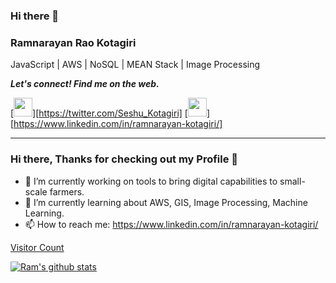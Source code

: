 ### Hi there 👋

<!--
**Ramnarayan-Kotagiri/Ramnarayan-Kotagiri** is a ✨ _special_ ✨ repository because its `README.md` (this file) appears on your GitHub profile.

Here are some ideas to get you started:

- 🔭 I’m currently working on ...
- 🌱 I’m currently learning ...
- 👯 I’m looking to collaborate on ...
- 🤔 I’m looking for help with ...
- 💬 Ask me about ...
- 📫 How to reach me: ...
- 😄 Pronouns: ...
- ⚡ Fun fact: ...
-->

### Ramnarayan Rao Kotagiri

JavaScript | AWS | NoSQL | MEAN Stack | Image Processing

<b><i>Let's connect! Find me on the web.</i></b>

[<img height="30" src="https://img.shields.io/badge/twitter-%231DA1F2.svg?&style=for-the-badge&logo=twitter&logoColor=white" />][https://twitter.com/Seshu_Kotagiri]
[<img height="30" src="https://img.shields.io/badge/linkedin-blue.svg?&style=for-the-badge&logo=linkedin&logoColor=white" />][https://www.linkedin.com/in/ramnarayan-kotagiri/]
<br />
<hr />


### Hi there, Thanks for checking out my Profile 👋

- 🔭 I’m currently working on tools to bring digital capabilities to small-scale farmers.
- 🌱 I’m currently learning about AWS, GIS, Image Processing, Machine Learning.
- 📫 How to reach me: https://www.linkedin.com/in/ramnarayan-kotagiri/

[Visitor Count](https://profile-counter.glitch.me/{Ramnarayan-Kotagiri}/count.svg)


[![Ram's github stats](https://github-readme-stats.vercel.app/api?username=Ramnarayan-Kotagiri&show_icons=true&bg_color=30,e96443,904e95&title_color=fff&text_color=fff&theme=dark)](https://github.com/Ramnarayan-Kotagiri/github-readme-stats)




